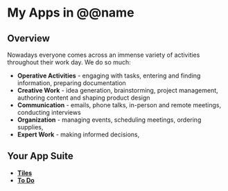 # My Apps in @@name

## Overview

Nowadays everyone comes across an immense variety of activities throughout their work day. 
We do so much:  

* **Operative Activities** - engaging with tasks, entering and finding information, preparing documentation  
* **Creative Work** - idea generation, brainstorming, project management, authoring content and shaping product design  
* **Communication** - emails, phone talks, in-person and remote meetings, conducting interviews  
* **Organization** - managing events, scheduling meetings, ordering supplies, 
* **Expert Work** - making informed decisions, 

## Your App Suite

* **[Tiles](tiles.md)**
* **[To Do](todo.md)**  
